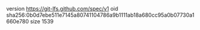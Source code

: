 version https://git-lfs.github.com/spec/v1
oid sha256:0b0d7ebe511e7145a80741104786a9b1111ab18a680cc95a0b07730a1660e780
size 1539
